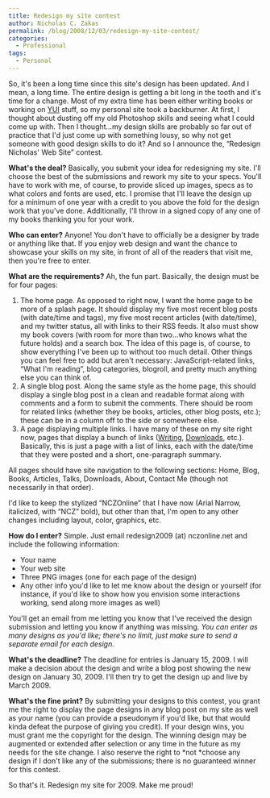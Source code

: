 ```yaml
---
title: Redesign my site contest
author: Nicholas C. Zakas
permalink: /blog/2008/12/03/redesign-my-site-contest/
categories:
  - Professional
tags:
  - Personal
---
```

So, it's been a long time since this site's design has been updated. And I mean, a long time. The entire design is getting a bit long in the tooth and it's time for a change. Most of my extra time has been either writing books or working on [YUI][1] stuff, so my personal site took a backburner. At first, I thought about dusting off my old Photoshop skills and seeing what I could come up with. Then I thought&#8230;my design skills are probably so far out of practice that I'd just come up with something lousy, so why not get someone with good design skills to do it? And so I announce the, &#8220;Redesign Nicholas' Web Site&#8221; contest.

**What's the deal?** Basically, you submit your idea for redesigning my site. I'll choose the best of the submissions and rework my site to your specs. You'll have to work with me, of course, to provide sliced up images, specs as to what colors and fonts are used, etc. I promise that I'll leave the design up for a minimum of one year with a credit to you above the fold for the design work that you've done. Additionally, I'll throw in a signed copy of any one of my books thanking you for your work.

**Who can enter?** Anyone! You don't have to officially be a designer by trade or anything like that. If you enjoy web design and want the chance to showcase your skills on my site, in front of all of the readers that visit me, then you're free to enter.

**What are the requirements?** Ah, the fun part. Basically, the design must be for four pages:

  1. The home page. As opposed to right now, I want the home page to be more of a splash page. It should display my five most recent blog posts (with date/time and tags), my five most recent articles (with date/time), and my twitter status, all with links to their RSS feeds. It also must show my book covers (with room for more than two&#8230;who knows what the future holds) and a search box. The idea of this page is, of course, to show everything I've been up to without too much detail. Other things you can feel free to add but aren't necessary: JavaScript-related links, &#8220;What I'm reading&#8221;, blog categories, blogroll, and pretty much anything else you can think of.
  2. A single blog post. Along the same style as the home page, this should display a single blog post in a clean and readable format along with comments and a form to submit the comments. There should be room for related links (whether they be books, articles, other blog posts, etc.); these can be in a column off to the side or somewhere else.
  3. A page displaying multiple links. I have many of these on my site right now, pages that display a bunch of links ([Writing][2], [Downloads][3], etc.). Basically, this is just a page with a list of links, each with the date/time that they were posted and a short, one-paragraph summary.

All pages should have site navigation to the following sections: Home, Blog, Books, Articles, Talks, Downloads, About, Contact Me (though not necessarily in that order).

I'd like to keep the stylized &#8220;NCZOnline&#8221; that I have now (Arial Narrow, italicized, with &#8220;NCZ&#8221; bold), but other than that, I'm open to any other changes including layout, color, graphics, etc.

**How do I enter?** Simple. Just email redesign2009 (at) nczonline.net and include the following information:

  * Your name
  * Your web site
  * Three PNG images (one for each page of the design)
  * Any other info you'd like to let me know about the design or yourself (for instance, if you'd like to show how you envision some interactions working, send along more images as well)

You'll get an email from me letting you know that I've received the design submission and letting you know if anything was missing. *You can enter as many designs as you'd like; there's no limit, just make sure to send a separate email for each design.*

**What's the deadline?** The deadline for entries is January 15, 2009. I will make a decision about the design and write a blog post showing the new design on January 30, 2009. I'll then try to get the design up and live by March 2009.

**What's the fine print?** By submitting your designs to this contest, you grant me the right to display the page designs in any blog post on my site as well as your name (you can provide a pseudonym if you'd like, but that would kinda defeat the purpose of giving you credit). If your design wins, you must grant me the copyright for the design. The winning design may be augmented or extended after selection or any time in the future as my needs for the site change. I also reserve the right to *not *choose any design if I don't like any of the submissions; there is no guaranteed winner for this contest.

So that's it. Redesign my site for 2009. Make me proud!

 [1]: http://developer.yahoo.com/yui
 [2]: {{site.url}}/writing/
 [3]: {{site.url}}/downloads/
